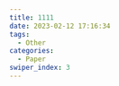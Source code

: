 ```yaml
---
title: 1111
date: 2023-02-12 17:16:34
tags: 
  - Other
categories: 
  - Paper
swiper_index: 3
---
```

